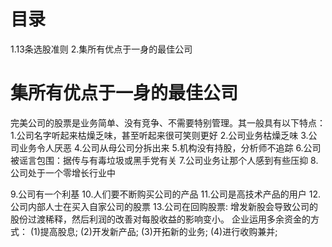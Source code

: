 # 目录
1.13条选股准则
2.集所有优点于一身的最佳公司

# 集所有优点于一身的最佳公司
完美公司的股票是业务简单、没有竞争、不需要特别管理。其一般具有以下特点：
1.公司名字听起来枯燥乏味，甚至听起来很可笑则更好
2.公司业务枯燥乏味
3.公司业务令人厌恶
4.公司从母公司分拆出来
5.机构没有持股，分析师不追踪
6.公司被谣言包围：据传与有毒垃圾或黑手党有关
7.公司业务让那个人感到有些压抑
8.公司处于一个零增长行业中

9.公司有一个利基
10.人们要不断购买公司的产品
11.公司是高技术产品的用户
12.公司内部人士在买入自家公司的股票
13.公司在回购股票: 增发新股会导致公司的股份过渡稀释，然后利润的改善对每股收益的影响变小。
  企业运用多余资金的方式：
  (1)提高股息;
  (2)开发新产品;
  (3)开拓新的业务;
  (4)进行收购兼并;
